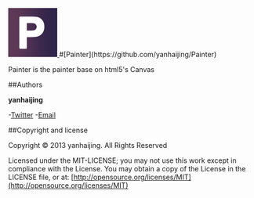 <a href="https://github.com/yanhaijing/Painter">
  <img src="./images/Painter.gif" width="100px">
</a>
#[Painter](https://github.com/yanhaijing/Painter)

Painter is the painter base on html5's Canvas

##Authors

**yanhaijing**

-[Twitter](http://t.qq.com/yanhaijing1234 "yanhaijing's Twitter")
-[Email](http://yanhaijing1234@gmail.com "yanhaijing's Email")

##Copyright and license

Copyright © 2013 yanhaijing. All Rights Reserved

Licensed under the MIT-LICENSE;
you may not use this work except in compliance with the License.
You may obtain a copy of the License in the LICENSE file, or at:
	[http://opensource.org/licenses/MIT](http://opensource.org/licenses/MIT)